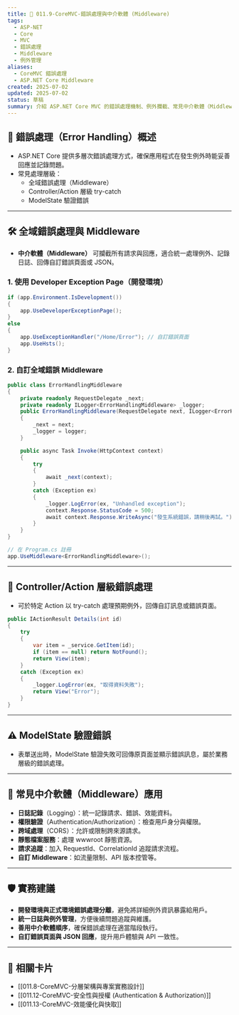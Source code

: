 ```yaml
---
title: 🚨 011.9-CoreMVC-錯誤處理與中介軟體 (Middleware)
tags:
  - ASP-NET
  - Core
  - MVC
  - 錯誤處理
  - Middleware
  - 例外管理
aliases:
  - CoreMVC 錯誤處理
  - ASP.NET Core Middleware
created: 2025-07-02
updated: 2025-07-02
status: 草稿
summary: 介紹 ASP.NET Core MVC 的錯誤處理機制、例外攔截、常見中介軟體（Middleware）設計與實務應用，協助提升系統穩定性與可維護性。
---
```


## 🚨 錯誤處理（Error Handling）概述

- ASP.NET Core 提供多層次錯誤處理方式，確保應用程式在發生例外時能妥善回應並記錄問題。
- 常見處理層級：
  - 全域錯誤處理（Middleware）
  - Controller/Action 層級 try-catch
  - ModelState 驗證錯誤

---
## 🛠️ 全域錯誤處理與 Middleware

- **中介軟體（Middleware）** 可攔截所有請求與回應，適合統一處理例外、記錄日誌、回傳自訂錯誤頁面或 JSON。

### 1. 使用 Developer Exception Page（開發環境）

```csharp
if (app.Environment.IsDevelopment())  
{  
	app.UseDeveloperExceptionPage();  
}  
else  
{  
	app.UseExceptionHandler("/Home/Error"); // 自訂錯誤頁面  
	app.UseHsts();  
}
```

### 2. 自訂全域錯誤 Middleware

```csharp
public class ErrorHandlingMiddleware  
{  
	private readonly RequestDelegate _next;  
	private readonly ILogger<ErrorHandlingMiddleware> _logger;
	public ErrorHandlingMiddleware(RequestDelegate next, ILogger<ErrorHandlingMiddleware> logger)
	{
	    _next = next;
	    _logger = logger;
	}

	public async Task Invoke(HttpContext context)
	{
	    try
	    {
	        await _next(context);
	    }
	    catch (Exception ex)
	    {
	        _logger.LogError(ex, "Unhandled exception");
	        context.Response.StatusCode = 500;
	        await context.Response.WriteAsync("發生系統錯誤，請稍後再試。");
	    }
	}
}

// 在 Program.cs 註冊
app.UseMiddleware<ErrorHandlingMiddleware>();

```

---
## 📝 Controller/Action 層級錯誤處理

- 可於特定 Action 以 try-catch 處理預期例外，回傳自訂訊息或錯誤頁面。

```csharp
public IActionResult Details(int id)  
{  
	try  
	{  
		var item = _service.GetItem(id);  
		if (item == null) return NotFound();  
		return View(item);  
	}  
	catch (Exception ex)  
	{  
		_logger.LogError(ex, "取得資料失敗");  
		return View("Error");  
	}  
}
```

---
## ⚠️ ModelState 驗證錯誤

- 表單送出時，ModelState 驗證失敗可回傳原頁面並顯示錯誤訊息，屬於業務層級的錯誤處理。

---
## 🧩 常見中介軟體（Middleware）應用

- **日誌記錄**（Logging）：統一記錄請求、錯誤、效能資料。
- **權限驗證**（Authentication/Authorization）：檢查用戶身分與權限。
- **跨域處理**（CORS）：允許或限制跨來源請求。
- **靜態檔案服務**：處理 wwwroot 靜態資源。
- **請求追蹤**：加入 RequestId、CorrelationId 追蹤請求流程。
- **自訂 Middleware**：如流量限制、API 版本控管等。

---
## 🛡️ 實務建議

- **開發環境與正式環境錯誤處理分離**，避免將詳細例外資訊暴露給用戶。
- **統一日誌與例外管理**，方便後續問題追蹤與維護。
- **善用中介軟體順序**，確保錯誤處理在適當階段執行。
- **自訂錯誤頁面與 JSON 回應**，提升用戶體驗與 API 一致性。

---

## 🔗 相關卡片

- [[011.8-CoreMVC-分層架構與專案實務設計]]
- [[011.12-CoreMVC-安全性與授權 (Authentication & Authorization)]]
- [[011.13-CoreMVC-效能優化與快取]]
